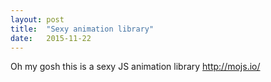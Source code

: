 ```yaml
---
layout: post
title:  "Sexy animation library"
date:   2015-11-22
---
```


Oh my gosh this is a sexy JS animation library http://mojs.io/